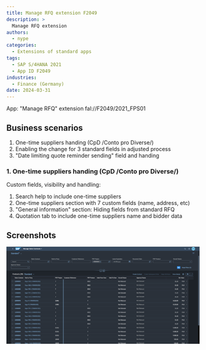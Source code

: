 ```yaml
---
title: Manage RFQ extension F2049
description: >
  Manage RFQ extension
authors:
  - nype
categories:
  - Extensions of standard apps
tags:
  - SAP S/4HANA 2021
  - App ID F2049
industries:
  - Finance (Germany)
date: 2024-03-31
---
```


<!-- more -->

App: "Manage RFQ" extension fal://F2049/2021_FPS01 

## Business scenarios

1. One-time suppliers handing (CpD /Conto pro Diverse/)
2. Enabling the change for 3 standard fields in adjusted process
3. "Date limiting quote reminder sending" field and handing

### 1. One-time suppliers handing (CpD /Conto pro Diverse/)

Custom fields, visibility and handling:

1. Search help to include one-time suppliers
2. One-time suppliers section with 7 custom fields (name, address, etc)
3. "General information" section: Hiding fields from standard RFQ
4. Quotation tab to include one-time suppliers name and bidder data

## Screenshots

[![Extended SAP Fiori app F2049 ](F1851.png)](F1851.png)